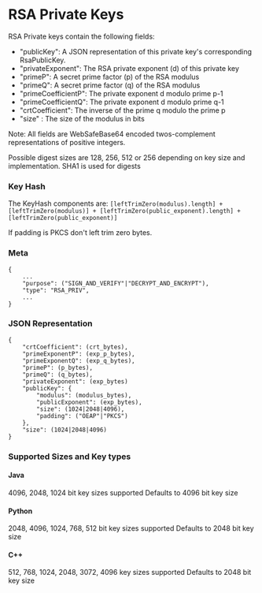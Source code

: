 # RSA Private Keys #

RSA Private keys contain the following fields:
  * "publicKey": A JSON representation of this private key's corresponding RsaPublicKey.
  * "privateExponent": The RSA private exponent (d) of this private key
  * "primeP": A secret prime factor (p) of the RSA modulus
  * "primeQ": A secret prime factor (q) of the RSA modulus
  * "primeCoefficientP": The private exponent d modulo prime p-1
  * "primeCoefficientQ": The private exponent d modulo prime q-1
  * "crtCoefficient": The inverse of the prime q modulo the prime p
  * "size" : The size of the modulus in bits

Note: All fields are WebSafeBase64 encoded twos-complement representations of positive integers.

Possible digest sizes are 128, 256, 512 or 256 depending on key size and implementation. SHA1 is used for digests

### Key Hash ###
The KeyHash components are: `[leftTrimZero(modulus).length] + [leftTrimZero(modulus)] + [leftTrimZero(public_exponent).length] + [leftTrimZero(public_exponent)]`

If padding is PKCS don't left trim zero bytes.

### Meta ###
```
{
    ...
    "purpose": ("SIGN_AND_VERIFY"|"DECRYPT_AND_ENCRYPT"), 
    "type": "RSA_PRIV", 
    ...
}
```

### JSON Representation ###
```
{
    "crtCoefficient": (crt_bytes), 
    "primeExponentP": (exp_p_bytes), 
    "primeExponentQ": (exp_q_bytes), 
    "primeP": (p_bytes), 
    "primeQ": (q_bytes), 
    "privateExponent": (exp_bytes)
    "publicKey": {
        "modulus": (modulus_bytes), 
        "publicExponent": (exp_bytes), 
        "size": (1024|2048|4096),
        "padding": ("OEAP"|"PKCS")
    }, 
    "size": (1024|2048|4096)
}
```
### Supported Sizes and Key types ###
#### Java ####
4096, 2048, 1024 bit key sizes supported
Defaults to 4096 bit key size
#### Python ####
2048, 4096, 1024, 768, 512 bit key sizes supported
Defaults to 2048 bit key size
#### C++ ####
512, 768, 1024, 2048, 3072, 4096 key sizes supported
Defaults to 2048 bit key size